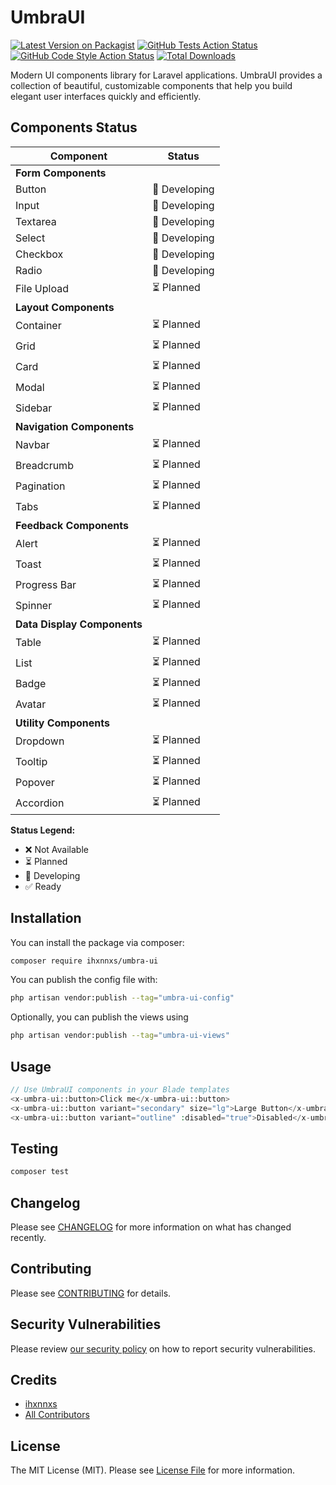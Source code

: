 # UmbraUI

[![Latest Version on Packagist](https://img.shields.io/packagist/v/ihxnnxs/umbra-ui.svg?style=flat-square)](https://packagist.org/packages/ihxnnxs/umbra-ui)
[![GitHub Tests Action Status](https://img.shields.io/github/actions/workflow/status/ihxnnxs/UmbraUI/run-tests.yml?branch=main&label=tests&style=flat-square)](https://github.com/ihxnnxs/UmbraUI/actions?query=workflow%3Arun-tests+branch%3Amain)
[![GitHub Code Style Action Status](https://img.shields.io/github/actions/workflow/status/ihxnnxs/UmbraUI/fix-php-code-style-issues.yml?branch=main&label=code%20style&style=flat-square)](https://github.com/ihxnnxs/UmbraUI/actions?query=workflow%3A"Fix+PHP+code+style+issues"+branch%3Amain)
[![Total Downloads](https://img.shields.io/packagist/dt/ihxnnxs/umbra-ui.svg?style=flat-square)](https://packagist.org/packages/ihxnnxs/umbra-ui)

Modern UI components library for Laravel applications. UmbraUI provides a collection of beautiful, customizable
components that help you build elegant user interfaces quickly and efficiently.

## Components Status

| Component                   | Status        |
|-----------------------------|---------------|
| **Form Components**         |               |
| Button                      | 🔨 Developing |
| Input                       | 🔨 Developing |
| Textarea                    | 🔨 Developing |
| Select                      | 🔨 Developing |
| Checkbox                    | 🔨 Developing |
| Radio                       | 🔨 Developing |
| File Upload                 | ⏳ Planned     |
| **Layout Components**       |               |
| Container                   | ⏳ Planned     |
| Grid                        | ⏳ Planned     |
| Card                        | ⏳ Planned     |
| Modal                       | ⏳ Planned     |
| Sidebar                     | ⏳ Planned     |
| **Navigation Components**   |               |
| Navbar                      | ⏳ Planned     |
| Breadcrumb                  | ⏳ Planned     |
| Pagination                  | ⏳ Planned     |
| Tabs                        | ⏳ Planned     |
| **Feedback Components**     |               |
| Alert                       | ⏳ Planned     |
| Toast                       | ⏳ Planned     |
| Progress Bar                | ⏳ Planned     |
| Spinner                     | ⏳ Planned     |
| **Data Display Components** |               |
| Table                       | ⏳ Planned     |
| List                        | ⏳ Planned     |
| Badge                       | ⏳ Planned     |
| Avatar                      | ⏳ Planned     |
| **Utility Components**      |               |
| Dropdown                    | ⏳ Planned     |
| Tooltip                     | ⏳ Planned     |
| Popover                     | ⏳ Planned     |
| Accordion                   | ⏳ Planned     |

**Status Legend:**

- ❌ Not Available
- ⏳ Planned
- 🔨 Developing
- ✅ Ready

## Installation

You can install the package via composer:

```bash
composer require ihxnnxs/umbra-ui
```

You can publish the config file with:

```bash
php artisan vendor:publish --tag="umbra-ui-config"
```

Optionally, you can publish the views using

```bash
php artisan vendor:publish --tag="umbra-ui-views"
```

## Usage

```php
// Use UmbraUI components in your Blade templates
<x-umbra-ui::button>Click me</x-umbra-ui::button>
<x-umbra-ui::button variant="secondary" size="lg">Large Button</x-umbra-ui::button>
<x-umbra-ui::button variant="outline" :disabled="true">Disabled</x-umbra-ui::button>
```

## Testing

```bash
composer test
```

## Changelog

Please see [CHANGELOG](CHANGELOG.md) for more information on what has changed recently.

## Contributing

Please see [CONTRIBUTING](CONTRIBUTING.md) for details.

## Security Vulnerabilities

Please review [our security policy](../../security/policy) on how to report security vulnerabilities.

## Credits

- [ihxnnxs](https://github.com/ihxnnxs)
- [All Contributors](../../contributors)

## License

The MIT License (MIT). Please see [License File](LICENSE.md) for more information.
